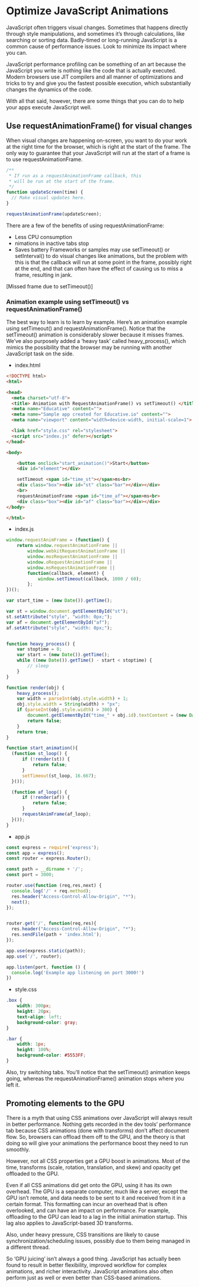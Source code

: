 # Optimize JavaScript Animations
JavaScript often triggers visual changes. Sometimes that happens directly through style manipulations, and sometimes it’s through calculations, like searching or sorting data. Badly-timed or long-running JavaScript is a common cause of performance issues. Look to minimize its impact where you can.

JavaScript performance profiling can be something of an art because the JavaScript you write is nothing like the code that is actually executed. Modern browsers use JIT compilers and all manner of optimizations and tricks to try and give you the fastest possible execution, which substantially changes the dynamics of the code.

With all that said, however, there are some things that you can do to help your apps execute JavaScript well.


## Use requestAnimationFrame() for visual changes
When visual changes are happening on-screen, you want to do your work at the right time for the browser, which is right at the start of the frame. The only way to guarantee that your JavaScript will run at the start of a frame is to use requestAnimationFrame.

```javascript
/**
 * If run as a requestAnimationFrame callback, this
 * will be run at the start of the frame.
 */
function updateScreen(time) {
  // Make visual updates here.
}

requestAnimationFrame(updateScreen);
```

There are a few of the benefits of using requestAnimationFrame:

- Less CPU consumption
- nimations in inactive tabs stop
- Saves battery
Frameworks or samples may use setTimeout() or setInterval() to do visual changes like animations, but the problem with this is that the callback will run at some point in the frame, possibly right at the end, and that can often have the effect of causing us to miss a frame, resulting in jank.


[Missed frame due to setTimeout()]

### Animation example using setTimeout() vs requestAnimationFrame()
The best way to learn is to learn by example. Here’s an animation example using setTimeout() and requestAnimationFrame(). Notice that the setTimeout() animation is considerably slower because it misses frames. We’ve also purposely added a ‘heavy task’ called heavy_process(), which mimics the possibility that the browser may be running with another JavaScript task on the side.

- index.html
```html
<!DOCTYPE html>
<html>

<head>
  <meta charset="utf-8">
  <title> Animation with RequestAnimationFrame() vs setTimeout() </title>
  <meta name="Educative" content="">
  <meta name="Sample app created for Educative.io" content="">
  <meta name="viewport" content="width=device-width, initial-scale=1">

  <link href="style.css" rel="stylesheet">
  <script src="index.js" defer></script>
</head>

<body>

	<button onclick="start_animation()">Start</button>
	<div id="element"></div>

    setTimeout <span id="time_st"></span>ms<br>
    <div class="box"><div id="st" class="bar"></div></div>
    <br>
    requestAnimationFrame <span id="time_af"></span>ms<br>
    <div class="box"><div id="af" class="bar"></div></div>
</body>

</html>

```
- index.js
```javascript
window.requestAnimFrame = (function() {
    return window.requestAnimationFrame ||
        window.webkitRequestAnimationFrame ||
        window.mozRequestAnimationFrame ||
        window.oRequestAnimationFrame ||
        window.msRequestAnimationFrame ||
        function(callback, element) {
            window.setTimeout(callback, 1000 / 60);
        };
})();

var start_time = (new Date()).getTime();

var st = window.document.getElementById("st");
st.setAttribute("style", "width: 0px;");
var af = document.getElementById("af");
af.setAttribute("style", "width: 0px;");


function heavy_process() {
    var stoptime = 8;
    var start = (new Date()).getTime();
    while ((new Date()).getTime() - start < stoptime) {
        // sleep
    }
}

function render(obj) {
    heavy_process();
    var width = parseInt(obj.style.width) + 1;
    obj.style.width = String(width) + "px";
    if (parseInt(obj.style.width) > 300) {
        document.getElementById("time_" + obj.id).textContent = (new Date()).getTime() - start_time;
        return false;
    }
    return true;
}

function start_animation(){
  (function st_loop() {
      if (!render(st)) {
          return false;
      }
      setTimeout(st_loop, 16.667);
  }());

  (function af_loop() {
      if (!render(af)) {
          return false;
      }
      requestAnimFrame(af_loop);
  }());
}
```

- app.js
```javascript
const express = require('express');
const app = express();
const router = express.Router();

const path = __dirname + '/';
const port = 3000;

router.use(function (req,res,next) {
  console.log('/' + req.method);
  res.header("Access-Control-Allow-Origin", "*");
  next();
});


router.get('/', function(req,res){
  res.header("Access-Control-Allow-Origin", "*");
  res.sendFile(path + 'index.html');
});

app.use(express.static(path));
app.use('/', router);

app.listen(port, function () {
  console.log('Example app listening on port 3000!')
})

```

- style.css
```css
.box {
    width: 300px;
    height: 20px;
    text-align: left;
    background-color: gray;
}

.bar {
    width: 1px;
    height: 100%;
    background-color: #5553FF;
}
```

Also, try switching tabs. You’ll notice that the setTimeout() animation keeps going, whereas the requestAnimationFrame() animation stops where you left it.


## Promoting elements to the GPU
There is a myth that using CSS animations over JavaScript will always result in better performance. Nothing gets recorded in the dev tools’ performance tab because CSS animations (done with transforms) don’t affect document flow. So, browsers can offload them off to the GPU, and the theory is that doing so will give your animations the performance boost they need to run smoothly.

However, not all CSS properties get a GPU boost in animations. Most of the time, transforms (scale, rotation, translation, and skew) and opacity get offloaded to the GPU.

Even if all CSS animations did get onto the GPU, using it has its own overhead. The GPU is a separate computer, much like a server, except the GPU isn’t remote, and data needs to be sent to it and received from it in a certain format. This formatting can incur an overhead that is often overlooked, and can have an impact on performance. For example, offloading to the GPU can lead to a lag in the initial animation startup. This lag also applies to JavaScript-based 3D transforms.

Also, under heavy pressure, CSS transitions are likely to cause synchronization/scheduling issues, possibly due to them being managed in a different thread.

So ‘GPU juicing’ isn’t always a good thing. JavaScript has actually been found to result in better flexibility, improved workflow for complex animations, and richer interactivity. JavaScript animations also often perform just as well or even better than CSS-based animations.
